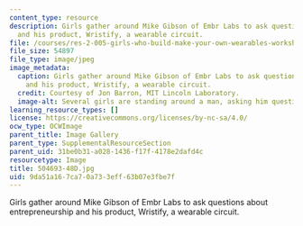 ```yaml
---
content_type: resource
description: Girls gather around Mike Gibson of Embr Labs to ask questions about entrepreneurship
  and his product, Wristify, a wearable circuit.
file: /courses/res-2-005-girls-who-build-make-your-own-wearables-workshop-spring-2015/9da51a167ca70a733eff63b07e3fbe7f_504693-48D.jpg
file_size: 54897
file_type: image/jpeg
image_metadata:
  caption: Girls gather around Mike Gibson of Embr Labs to ask questions about entrepreneurship
    and his product, Wristify, a wearable circuit.
  credit: Courtesy of Jon Barron, MIT Lincoln Laboratory.
  image-alt: Several girls are standing around a man, asking him questions.
learning_resource_types: []
license: https://creativecommons.org/licenses/by-nc-sa/4.0/
ocw_type: OCWImage
parent_title: Image Gallery
parent_type: SupplementalResourceSection
parent_uid: 31be0b31-a028-1436-f17f-4178e2dafd4c
resourcetype: Image
title: 504693-48D.jpg
uid: 9da51a16-7ca7-0a73-3eff-63b07e3fbe7f
---
```

Girls gather around Mike Gibson of Embr Labs to ask questions about entrepreneurship and his product, Wristify, a wearable circuit.